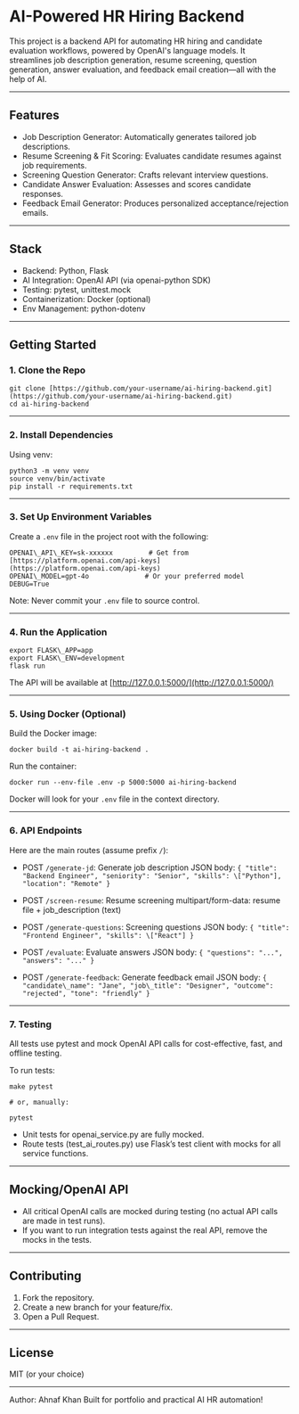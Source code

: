 # AI-Powered HR Hiring Backend

This project is a backend API for automating HR hiring and candidate evaluation workflows, powered by OpenAI's language models. It streamlines job description generation, resume screening, question generation, answer evaluation, and feedback email creation—all with the help of AI.

---

## Features

* Job Description Generator: Automatically generates tailored job descriptions.
* Resume Screening & Fit Scoring: Evaluates candidate resumes against job requirements.
* Screening Question Generator: Crafts relevant interview questions.
* Candidate Answer Evaluation: Assesses and scores candidate responses.
* Feedback Email Generator: Produces personalized acceptance/rejection emails.

---

## Stack

* Backend: Python, Flask
* AI Integration: OpenAI API (via openai-python SDK)
* Testing: pytest, unittest.mock
* Containerization: Docker (optional)
* Env Management: python-dotenv

---

## Getting Started

### 1. Clone the Repo

```
git clone [https://github.com/your-username/ai-hiring-backend.git](https://github.com/your-username/ai-hiring-backend.git)
cd ai-hiring-backend
```

---

### 2. Install Dependencies

Using venv:
```
python3 -m venv venv
source venv/bin/activate
pip install -r requirements.txt
```

---

### 3. Set Up Environment Variables

Create a `.env` file in the project root with the following:
```
OPENAI\_API\_KEY=sk-xxxxxx         # Get from [https://platform.openai.com/api-keys](https://platform.openai.com/api-keys)
OPENAI\_MODEL=gpt-4o              # Or your preferred model
DEBUG=True
```
Note: Never commit your `.env` file to source control.

---

### 4. Run the Application

```
export FLASK\_APP=app
export FLASK\_ENV=development
flask run
```

The API will be available at [http://127.0.0.1:5000/](http://127.0.0.1:5000/)

---

### 5. Using Docker (Optional)

Build the Docker image:
```
docker build -t ai-hiring-backend .
```

Run the container:
```
docker run --env-file .env -p 5000:5000 ai-hiring-backend
```
Docker will look for your `.env` file in the context directory.

---

### 6. API Endpoints

Here are the main routes (assume prefix `/`):

* POST `/generate-jd`: Generate job description
  JSON body: `{ "title": "Backend Engineer", "seniority": "Senior", "skills": \["Python"], "location": "Remote" }`

* POST `/screen-resume`: Resume screening
  multipart/form-data: resume file + job\_description (text)

* POST `/generate-questions`: Screening questions
  JSON body: `{ "title": "Frontend Engineer", "skills": \["React"] }`

* POST `/evaluate`: Evaluate answers
  JSON body: `{ "questions": "...", "answers": "..." }`

* POST `/generate-feedback`: Generate feedback email
  JSON body: `{ "candidate\_name": "Jane", "job\_title": "Designer", "outcome": "rejected", "tone": "friendly" }`

---

### 7. Testing

All tests use pytest and mock OpenAI API calls for cost-effective, fast, and offline testing.

To run tests:
```
make pytest

# or, manually:

pytest
```

* Unit tests for openai\_service.py are fully mocked.
* Route tests (test\_ai\_routes.py) use Flask’s test client with mocks for all service functions.

---

## Mocking/OpenAI API

* All critical OpenAI calls are mocked during testing (no actual API calls are made in test runs).
* If you want to run integration tests against the real API, remove the mocks in the tests.

---

## Contributing

1. Fork the repository.
2. Create a new branch for your feature/fix.
3. Open a Pull Request.

---

## License

MIT (or your choice)

---

Author:
Ahnaf Khan
Built for portfolio and practical AI HR automation!


